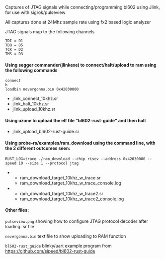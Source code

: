 Captures of JTAG signals while connecting/programming bl602 using Jlink, for use with sigrok/pulseview

All captures done at 24Mhz sample rate using fx2 based logic analyzer

JTAG signals map to the following channels
```
TDI = D1
TDO = D5
TCK = D2
TMS = D3
```

#### Using segger commander(jlinkexe) to connect/halt/upload to ram using the following commands
```
connect
h
loadbin nevergonna.bin 0x42030000
```
- jlink_connect_10khz.sr
- jlink_halt_10khz.sr
- jlink_upload_10khz.sr

#### Using ozone to upload the elf file "bl602-rust-guide" and then halt
- jlink_upload_bl602-rust-guide.sr

#### Using probe-rs/examples/ram_download using the command line, with the 2 different outcomes seen:
```
RUST_LOG=trace ./ram_download --chip riscv --address 0x42030000 --speed 10 --size 1 --protocol jtag
```
-
  - ram_download_target_10khz_w_trace.sr
  - ram_download_target_10khz_w_trace_console.log

- 
  - ram_download_target_10khz_w_trace2.sr
  - ram_download_target_10khz_w_trace2_console.log
  
#### Other files:
  ```pulseview.png``` showing how to configure JTAG protocol decoder after loading .sr file

  ```nevergonna.bin``` text file to show uploading to RAM function

  ```bl602-rust_guide``` blinky/uart example program from https://github.com/sipeed/bl602-rust-guide
